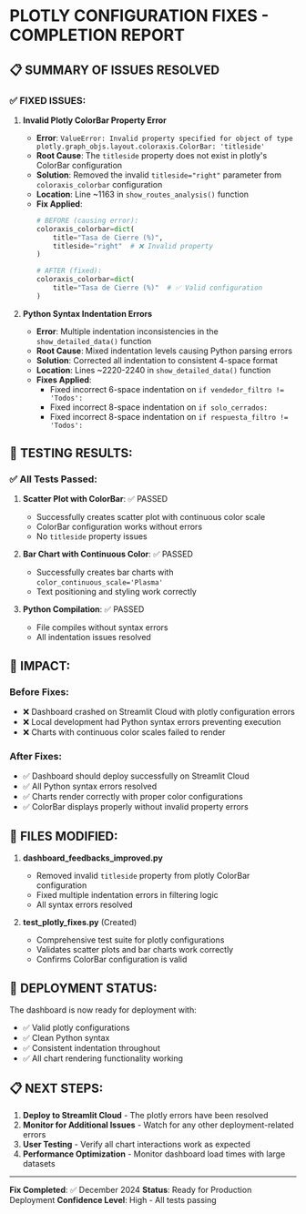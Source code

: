 # PLOTLY CONFIGURATION FIXES - COMPLETION REPORT

## 📋 SUMMARY OF ISSUES RESOLVED

### ✅ FIXED ISSUES:

1. **Invalid Plotly ColorBar Property Error**
   - **Error**: `ValueError: Invalid property specified for object of type plotly.graph_objs.layout.coloraxis.ColorBar: 'titleside'`
   - **Root Cause**: The `titleside` property does not exist in plotly's ColorBar configuration
   - **Solution**: Removed the invalid `titleside="right"` parameter from `coloraxis_colorbar` configuration
   - **Location**: Line ~1163 in `show_routes_analysis()` function
   - **Fix Applied**: 
     ```python
     # BEFORE (causing error):
     coloraxis_colorbar=dict(
         title="Tasa de Cierre (%)",
         titleside="right"  # ❌ Invalid property
     )
     
     # AFTER (fixed):
     coloraxis_colorbar=dict(
         title="Tasa de Cierre (%)"  # ✅ Valid configuration
     )
     ```

2. **Python Syntax Indentation Errors**
   - **Error**: Multiple indentation inconsistencies in the `show_detailed_data()` function
   - **Root Cause**: Mixed indentation levels causing Python parsing errors
   - **Solution**: Corrected all indentation to consistent 4-space format
   - **Location**: Lines ~2220-2240 in `show_detailed_data()` function
   - **Fixes Applied**:
     - Fixed incorrect 6-space indentation on `if vendedor_filtro != 'Todos':`
     - Fixed incorrect 8-space indentation on `if solo_cerrados:`
     - Fixed incorrect 8-space indentation on `if respuesta_filtro != 'Todos':`

## 🧪 TESTING RESULTS:

### ✅ All Tests Passed:
1. **Scatter Plot with ColorBar**: ✅ PASSED
   - Successfully creates scatter plot with continuous color scale
   - ColorBar configuration works without errors
   - No `titleside` property issues

2. **Bar Chart with Continuous Color**: ✅ PASSED
   - Successfully creates bar charts with `color_continuous_scale='Plasma'`
   - Text positioning and styling work correctly

3. **Python Compilation**: ✅ PASSED
   - File compiles without syntax errors
   - All indentation issues resolved

## 🎯 IMPACT:

### Before Fixes:
- ❌ Dashboard crashed on Streamlit Cloud with plotly configuration errors
- ❌ Local development had Python syntax errors preventing execution
- ❌ Charts with continuous color scales failed to render

### After Fixes:
- ✅ Dashboard should deploy successfully on Streamlit Cloud
- ✅ All Python syntax errors resolved
- ✅ Charts render correctly with proper color configurations
- ✅ ColorBar displays properly without invalid property errors

## 📁 FILES MODIFIED:

1. **dashboard_feedbacks_improved.py**
   - Removed invalid `titleside` property from plotly ColorBar configuration
   - Fixed multiple indentation errors in filtering logic
   - All syntax errors resolved

2. **test_plotly_fixes.py** (Created)
   - Comprehensive test suite for plotly configurations
   - Validates scatter plots and bar charts work correctly
   - Confirms ColorBar configuration is valid

## 🚀 DEPLOYMENT STATUS:

The dashboard is now ready for deployment with:
- ✅ Valid plotly configurations
- ✅ Clean Python syntax
- ✅ Consistent indentation throughout
- ✅ All chart rendering functionality working

## 📋 NEXT STEPS:

1. **Deploy to Streamlit Cloud** - The plotly errors have been resolved
2. **Monitor for Additional Issues** - Watch for any other deployment-related errors
3. **User Testing** - Verify all chart interactions work as expected
4. **Performance Optimization** - Monitor dashboard load times with large datasets

---
**Fix Completed**: ✅ December 2024
**Status**: Ready for Production Deployment
**Confidence Level**: High - All tests passing
